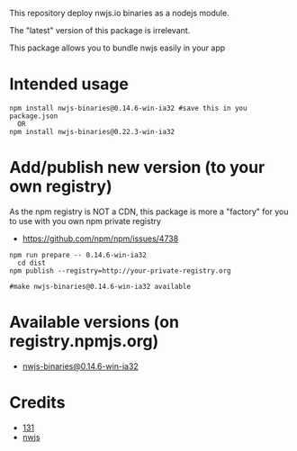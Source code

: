This repository deploy nwjs.io binaries as a nodejs module.

The "latest" version of this package is irrelevant.

This package allows you to bundle nwjs easily in your app


# Intended usage

```
npm install nwjs-binaries@0.14.6-win-ia32 #save this in you package.json
  OR
npm install nwjs-binaries@0.22.3-win-ia32
```

# Add/publish new version (to your own registry)
As the npm registry is NOT a CDN, this package is more a "factory" for you to use with you own npm private registry
  * https://github.com/npm/npm/issues/4738
```
npm run prepare -- 0.14.6-win-ia32
  cd dist
npm publish --registry=http://your-private-registry.org

#make nwjs-binaries@0.14.6-win-ia32 available
```



# Available versions (on registry.npmjs.org)
* nwjs-binaries@0.14.6-win-ia32


# Credits
* [131](https://github.com/131) 
* [nwjs](https://nwjs.io)
